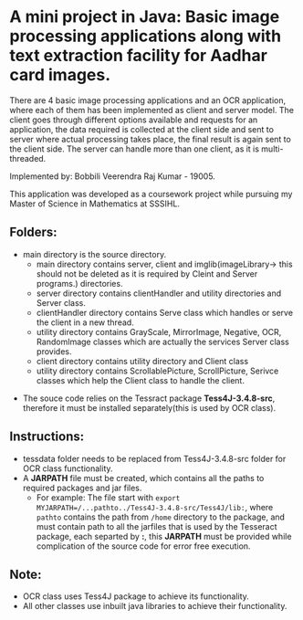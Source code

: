 # A mini project in Java: Basic image processing applications along with text extraction facility for Aadhar card images.
There are 4 basic image processing applications and an OCR application, where each of them has been implemented as client and server model.
The client goes through different options available and requests for an application, the data required is collected at the client side and sent to server where actual processing takes place, the final result is again sent to the client side. The server can handle more than one client, as it is multi-threaded.

Implemented by: Bobbili Veerendra Raj Kumar - 19005.

This application was developed as a coursework project while pursuing my Master of Science in Mathematics at SSSIHL.

## Folders:
* main directory is the source directory.
	* main directory contains server, client and imglib(imageLibrary-> this should not be deleted as it is required by Cleint and Server programs.) directories.
	* server directory contains clientHandler and utility directories and Server class.
	* clientHandler directory contains Serve class which handles or serve the client in a new thread.
	* utility directory contains GrayScale, MirrorImage, Negative, OCR, RandomImage classes which are actually the services Server class provides.
	* client directory contains utility directory and Client class
	* utility directory contains ScrollablePicture, ScrollPicture, Serivce classes which help the Client class to handle the client.
<!-- * packages folder contains the zip file which needs to be installed in your local system (this is used by OCR class.) -->
* The souce code relies on the Tessract package **Tess4J-3.4.8-src**, therefore it must be installed separately(this is used by OCR class).

## Instructions:
* tessdata folder needs to be replaced from Tess4J-3.4.8-src folder for OCR class functionality.
* A **JARPATH** file must be created, which contains all the paths to required packages and jar files.
	* For example: The file start with `export MYJARPATH=/...pathto../Tess4J-3.4.8-src/Tess4J/lib:`, where `pathto` contains the path from `/home` directory to the package, and must contain path to all the jarfiles that is used by the Tesseract package, each separted by **:**, this **JARPATH** must be provided while complication of the source code for error free execution.
## Note:
* OCR class uses Tess4J package to achieve its functionality.
* All other classes use inbuilt java libraries to achieve their functionality.
